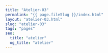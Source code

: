 ```yaml
---
title: "Atelier-03"
permalink: "{{ page.fileSlug }}/index.html"
layout: "atelier-03.html"
slug: "atelier-03"
tags: "pages"
seo:
  title: "atelier"
  og_title: "atelier"
---
```



